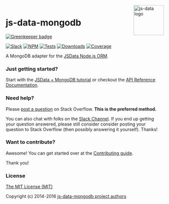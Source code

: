 
<img src="https://raw.githubusercontent.com/js-data/js-data/master/js-data.png" alt="js-data logo" title="js-data" align="right" width="96" height="96" />

# js-data-mongodb

[![Greenkeeper badge](https://badges.greenkeeper.io/js-data/js-data-mongodb.svg)](https://greenkeeper.io/)

[![Slack][1]][2]
[![NPM][3]][4]
[![Tests][5]][6]
[![Downloads][7]][8]
[![Coverage][9]][10]

A MongoDB adapter for the [JSData Node.js ORM][11].

### Just getting started?

Start with the [JSData + MongoDB tutorial][12] or checkout the [API Reference Documentation][13].

### Need help?

Please [post a question][14] on Stack Overflow. **This is the preferred method.**

You can also chat with folks on the [Slack Channel][15]. If you end up getting
your question answered, please still consider consider posting your question to
Stack Overflow (then possibly answering it yourself). Thanks!

### Want to contribute?

Awesome! You can get started over at the [Contributing guide][16].

Thank you!

### License

[The MIT License (MIT)][17]

Copyright (c) 2014-2016 [js-data-mongodb project authors][18]

[1]: http://slack.js-data.io/badge.svg
[2]: http://slack.js-data.io
[3]: https://img.shields.io/npm/v/js-data-mongodb.svg?style=flat
[4]: https://www.npmjs.org/package/js-data-mongodb
[5]: https://img.shields.io/circleci/project/js-data/js-data-mongodb.svg?style=flat
[6]: https://circleci.com/gh/js-data/js-data-mongodb
[7]: https://img.shields.io/npm/dm/js-data-mongodb.svg?style=flat
[8]: https://www.npmjs.org/package/js-data-mongodb
[9]: https://img.shields.io/codecov/c/github/js-data/js-data-mongodb.svg?style=flat
[10]: https://codecov.io/github/js-data/js-data-mongodb
[11]: http://www.js-data.io/
[12]: http://www.js-data.io/v3.0/docs/js-data-mongodb
[13]: http://api.js-data.io/js-data-mongodb
[14]: http://stackoverflow.com/questions/tagged/jsdata
[15]: http://slack.js-data.io/
[16]: https://github.com/js-data/js-data-mongodb/blob/master/.github/CONTRIBUTING.md
[17]: https://github.com/js-data/js-data-mongodb/blob/master/LICENSE
[18]: https://github.com/js-data/js-data-mongodb/blob/master/AUTHORS
